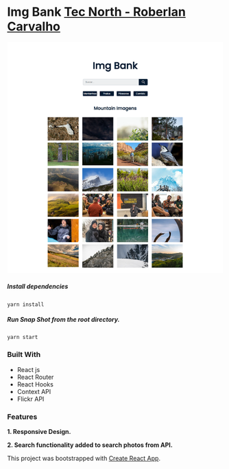 # Img Bank [Tec North -  Roberlan Carvalho](https://tecnorth.com.br/)

![](/img-bank.png)

##### Install dependencies

`yarn install`

##### Run Snap Shot from the root directory.

`yarn start`

### Built With

- React js
- React Router
- React Hooks
- Context API
- Flickr API

### Features

**1. Responsive Design.**

**2. Search functionality added to search photos from API.**

This project was bootstrapped with [Create React App](https://github.com/facebook/create-react-app).
